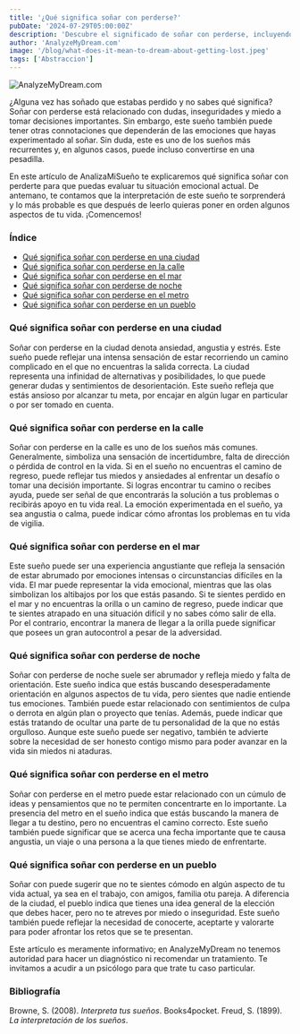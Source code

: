 ```yaml
---
title: '¿Qué significa soñar con perderse?'
pubDate: '2024-07-29T05:00:00Z'
description: 'Descubre el significado de soñar con perderse, incluyendo interpretaciones de perderse en una ciudad, en la calle, en el mar, de noche y más.'
author: 'AnalyzeMyDream.com'
image: '/blog/what-does-it-mean-to-dream-about-getting-lost.jpeg'
tags: ['Abstraccion']
---
```


![AnalyzeMyDream.com](/blog/what-does-it-mean-to-dream-about-getting-lost.jpeg)

¿Alguna vez has soñado que estabas perdido y no sabes qué significa? Soñar con perderse está relacionado con dudas, inseguridades y miedo a tomar decisiones importantes. Sin embargo, este sueño también puede tener otras connotaciones que dependerán de las emociones que hayas experimentado al soñar. Sin duda, este es uno de los sueños más recurrentes y, en algunos casos, puede incluso convertirse en una pesadilla.

En este artículo de AnalizaMiSueño te explicaremos qué significa soñar con perderte para que puedas evaluar tu situación emocional actual. De antemano, te contamos que la interpretación de este sueño te sorprenderá y lo más probable es que después de leerlo quieras poner en orden algunos aspectos de tu vida. ¡Comencemos!

### Índice

- [Qué significa soñar con perderse en una ciudad](#que-significa-sonar-con-perderse-en-una-ciudad)
- [Qué significa soñar con perderse en la calle](#que-significa-sonar-con-perderse-en-la-calle)
- [Qué significa soñar con perderse en el mar](#que-significa-sonar-con-perderse-en-el-mar)
- [Qué significa soñar con perderse de noche](#que-significa-sonar-con-perderse-de-noche)
- [Qué significa soñar con perderse en el metro](#que-significa-sonar-con-perderse-en-el-metro)
- [Qué significa soñar con perderse en un pueblo](#que-significa-soñar-con-perderse-en-un-pueblo)

### Qué significa soñar con perderse en una ciudad

Soñar con perderse en la ciudad denota ansiedad, angustia y estrés. Este sueño puede reflejar una intensa sensación de estar recorriendo un camino complicado en el que no encuentras la salida correcta. La ciudad representa una infinidad de alternativas y posibilidades, lo que puede generar dudas y sentimientos de desorientación. Este sueño refleja que estás ansioso por alcanzar tu meta, por encajar en algún lugar en particular o por ser tomado en cuenta.

### Qué significa soñar con perderse en la calle

Soñar con perderse en la calle es uno de los sueños más comunes. Generalmente, simboliza una sensación de incertidumbre, falta de dirección o pérdida de control en la vida. Si en el sueño no encuentras el camino de regreso, puede reflejar tus miedos y ansiedades al enfrentar un desafío o tomar una decisión importante. Si logras encontrar tu camino o recibes ayuda, puede ser señal de que encontrarás la solución a tus problemas o recibirás apoyo en tu vida real. La emoción experimentada en el sueño, ya sea angustia o calma, puede indicar cómo afrontas los problemas en tu vida de vigilia.

### Qué significa soñar con perderse en el mar

Este sueño puede ser una experiencia angustiante que refleja la sensación de estar abrumado por emociones intensas o circunstancias difíciles en la vida. El mar puede representar la vida emocional, mientras que las olas simbolizan los altibajos por los que estás pasando. Si te sientes perdido en el mar y no encuentras la orilla o un camino de regreso, puede indicar que te sientes atrapado en una situación difícil y no sabes cómo salir de ella. Por el contrario, encontrar la manera de llegar a la orilla puede significar que posees un gran autocontrol a pesar de la adversidad.

### Qué significa soñar con perderse de noche

Soñar con perderse de noche suele ser abrumador y refleja miedo y falta de orientación. Este sueño indica que estás buscando desesperadamente orientación en algunos aspectos de tu vida, pero sientes que nadie entiende tus emociones. También puede estar relacionado con sentimientos de culpa o derrota en algún plan o proyecto que tenías. Además, puede indicar que estás tratando de ocultar una parte de tu personalidad de la que no estás orgulloso. Aunque este sueño puede ser negativo, también te advierte sobre la necesidad de ser honesto contigo mismo para poder avanzar en la vida sin miedos ni ataduras.

### Qué significa soñar con perderse en el metro

Soñar con perderse en el metro puede estar relacionado con un cúmulo de ideas y pensamientos que no te permiten concentrarte en lo importante. La presencia del metro en el sueño indica que estás buscando la manera de llegar a tu destino, pero no encuentras el camino correcto. Este sueño también puede significar que se acerca una fecha importante que te causa angustia, un viaje o una persona a la que tienes miedo de enfrentarte.

### Qué significa soñar con perderse en un pueblo

Soñar con  puede sugerir que no te sientes cómodo en algún aspecto de tu vida actual, ya sea en el trabajo, con amigos, familia otu pareja. A diferencia de la ciudad, el pueblo indica que tienes una idea general de la elección que debes hacer, pero no te atreves por miedo o inseguridad. Este sueño también puede reflejar la necesidad de conocerte, aceptarte y valorarte para poder afrontar los retos que se te presentan.

Este artículo es meramente informativo; en AnalyzeMyDream no tenemos autoridad para hacer un diagnóstico ni recomendar un tratamiento. Te invitamos a acudir a un psicólogo para que trate tu caso particular.

### Bibliografía

Browne, S. (2008). *Interpreta tus sueños*. Books4pocket. 
Freud, S. (1899). *La interpretación de los sueños*.